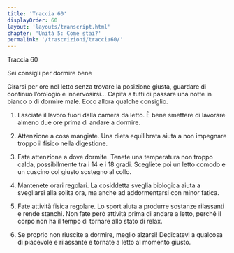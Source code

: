 ```yaml
---
title: 'Traccia 60'
displayOrder: 60
layout: 'layouts/transcript.html'
chapter: 'Unità 5: Come stai?'
permalink: '/trascrizioni/traccia60/'
---
```


Traccia 60

Sei consigli per dormire bene

Girarsi per ore nel letto senza trovare la posizione giusta, guardare di continuo l’orologio e innervosirsi... Capita a tutti di passare una notte in bianco o di dormire male. Ecco allora qualche consiglio.

1. Lasciate il lavoro fuori dalla camera da letto. È bene smettere di lavorare almeno due ore prima di andare a dormire.

2. Attenzione a cosa mangiate. Una dieta equilibrata aiuta a non impegnare troppo il fisico nella digestione.

3. Fate attenzione a dove dormite. Tenete una temperatura non troppo calda, possibilmente tra i 14 e i 18 gradi. Scegliete poi un letto comodo e un cuscino col giusto sostegno al collo.

4. Mantenete orari regolari. La cosiddetta sveglia biologica aiuta a svegliarsi alla solita ora, ma anche ad addormentarsi con minor fatica.

5. Fate attività fisica regolare. Lo sport aiuta a produrre sostanze rilassanti e rende stanchi. Non fate però attività prima di andare a letto, perché il corpo non ha il tempo di tornare allo stato di relax.

6. Se proprio non riuscite a dormire, meglio alzarsi! Dedicatevi a qualcosa di piacevole e rilassante e tornate a letto al momento giusto.
